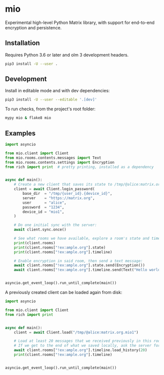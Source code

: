 # mio

Experimental high-level Python Matrix library, with support for end-to-end 
encryption and persistence.

## Installation

Requires Python 3.6 or later and olm 3 development headers.

```sh
pip3 install -U --user .
```

## Development

Install in editable mode and with dev dependencies:

```sh
pip3 install -U --user --editable '.[dev]'
```

To run checks, from the project's root folder:

```sh
mypy mio & flake8 mio
```

## Examples

```py
import asyncio

from mio.client import Client
from mio.rooms.contents.messages import Text
from mio.rooms.contents.settings import Encryption
from rich import print  # pretty printing, installed as a dependency


async def main():
    # Create a new client that saves its state to /tmp/@alice:matrix.org.mio1:
    client = await Client.login_password(
        base_dir  = "/tmp/{user_id}.{device_id}",
        server    = "https://matrix.org",
        user      = "alice",
        password  = "1234",
        device_id = "mio1",
    )

    # Do one initial sync with the server:
    await client.sync.once()

    # See what rooms we have available, explore a room's state and timeline:
    print(client.rooms)
    print(client.rooms["!ex:ample.org"].state)
    print(client.rooms["!ex:ample.org"].timeline)

    # Enable encryption in said room, then send a text message:
    await client.rooms["!ex:ample.org"].state.send(Encryption())
    await client.rooms["!ex:ample.org"].timeline.send(Text("Hello world"))


asyncio.get_event_loop().run_until_complete(main())
```

A previously created client can be loaded again from disk:

```py
import asyncio

from mio.client import Client
from rich import print


async def main():
    client = await Client.load("/tmp/@alice:matrix.org.mio1")

    # Load at least 20 messages that we received previously in this room.
    # If we get to the end of what we saved locally, ask the server for more:
    await client.rooms["!ex:ample.org"].timeline.load_history(20)
    print(client.rooms["!ex:ample.org"].timeline)


asyncio.get_event_loop().run_until_complete(main())
```
